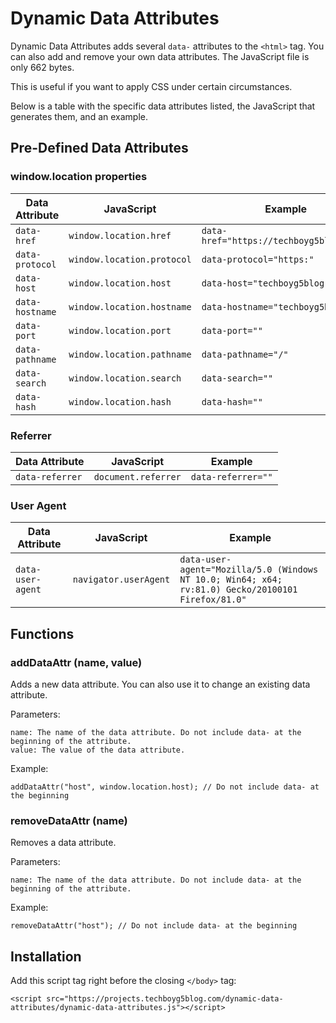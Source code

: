 # Dynamic Data Attributes

Dynamic Data Attributes adds several `data-` attributes to the `<html>` tag. You can also add and remove your own data attributes. The JavaScript file is only 662 bytes.

This is useful if you want to apply CSS under certain circumstances.

Below is a table with the specific data attributes listed, the JavaScript that generates them, and an example.

## Pre-Defined Data Attributes

### window.location properties

| Data Attribute | JavaScript | Example |
| -------------- | ---------- | ------- |
| `data-href` | `window.location.href` | `data-href="https://techboyg5blog.com/"` |
| `data-protocol` | `window.location.protocol` | `data-protocol="https:"` |
| `data-host` | `window.location.host` | `data-host="techboyg5blog.com"` |
| `data-hostname` | `window.location.hostname` | `data-hostname="techboyg5blog.com"` |
| `data-port` | `window.location.port` | `data-port=""` |
| `data-pathname` | `window.location.pathname` | `data-pathname="/"` |
| `data-search` | `window.location.search` | `data-search=""` |
| `data-hash` | `window.location.hash` | `data-hash=""` |

### Referrer

| Data Attribute | JavaScript | Example |
| -------------- | ---------- | ------- |
| `data-referrer` | `document.referrer` | `data-referrer=""` |

### User Agent

| Data Attribute | JavaScript | Example |
| -------------- | ---------- | ------- |
| `data-user-agent` | `navigator.userAgent` | `data-user-agent="Mozilla/5.0 (Windows NT 10.0; Win64; x64; rv:81.0) Gecko/20100101 Firefox/81.0"` |

## Functions

### addDataAttr (name, value)

Adds a new data attribute. You can also use it to change an existing data attribute.

Parameters:

    name: The name of the data attribute. Do not include data- at the beginning of the attribute.
    value: The value of the data attribute.

Example:

    addDataAttr("host", window.location.host); // Do not include data- at the beginning

### removeDataAttr (name)

Removes a data attribute.

Parameters:

    name: The name of the data attribute. Do not include data- at the beginning of the attribute.

Example:

    removeDataAttr("host"); // Do not include data- at the beginning

## Installation

Add this script tag right before the closing `</body>` tag:

    <script src="https://projects.techboyg5blog.com/dynamic-data-attributes/dynamic-data-attributes.js"></script>
